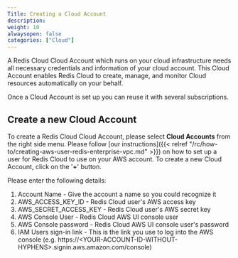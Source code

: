 ```yaml
---
Title: Creating a Cloud Account
description:
weight: 10
alwaysopen: false
categories: ["Cloud"]
---
```


A Redis Cloud Cloud Account which runs on your cloud infrastructure needs all necessary credentials and information
of your cloud account. This Cloud Account enables Redis Cloud to create, manage, and monitor Cloud resources automatically on your behalf.

Once a Cloud Account is set up you can reuse it with several subscriptions.

## Create a new Cloud Account

To create a Redis Cloud Cloud Account, please select **Cloud Accounts** from the
right side menu. Please follow [our
instructions]({{< relref "/rc/how-to/creating-aws-user-redis-enterprise-vpc.md" >}})
on how to set up a user for Redis Cloud to use on your AWS account.
To create a new Cloud Account, click on the '**+**' button.

Please enter the following details:

1. Account Name - Give the account a name so you could recognize it
1. AWS_ACCESS_KEY_ID - Redis Cloud user's AWS access key
1. AWS_SECRET_ACCESS_KEY - Redis Cloud user's AWS secret key
1. AWS Console User - Redis Cloud AWS UI console user
1. AWS Console password - Redis Cloud AWS UI console user's password
1. IAM Users sign-in link - This is the link you use to log into the
    AWS console (e.g.
    https://\<YOUR-ACCOUNT-ID-WITHOUT-HYPHENS>.signin.aws.amazon.com/console)
